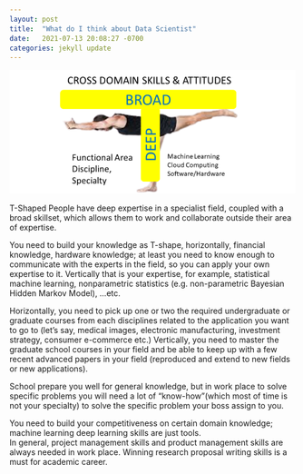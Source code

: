 ```yaml
---
layout: post
title:  "What do I think about Data Scientist"
date:   2021-07-13 20:08:27 -0700
categories: jekyll update
---
```

![Alt Text](/assets/img/T-1.png)

T-Shaped People have deep expertise in a specialist field, coupled with a broad skillset, which allows them to work and collaborate outside their area of expertise.

You need to build your knowledge as T-shape, horizontally, financial knowledge, hardware knowledge; at least you need to know enough to communicate with the experts in the field, so you can apply your own expertise to it. Vertically that is your expertise, for example, statistical machine learning, nonparametric statistics (e.g. non-parametric Bayesian Hidden Markov Model), …etc. 

Horizontally, you need to pick up one or two the required undergraduate or graduate courses from each disciplines related to the application you want to go to (let’s say, medical images, electronic manufacturing, investment strategy, consumer e-commerce etc.)
Vertically, you need to master the graduate school courses in your field and be able to keep up with a few recent advanced papers in your field (reproduced and extend to new fields or new applications). 

School prepare you well for general knowledge, but in work place to solve specific problems you will need a lot of “know-how”(which most of time is not your specialty) to solve the specific problem your boss assign to you. 

You need to build your competitiveness on certain domain knowledge; machine learning deep learning skills are just tools.  
In general, project management skills and product management skills are always needed in work place. Winning research proposal writing skills is a must for academic career. 

